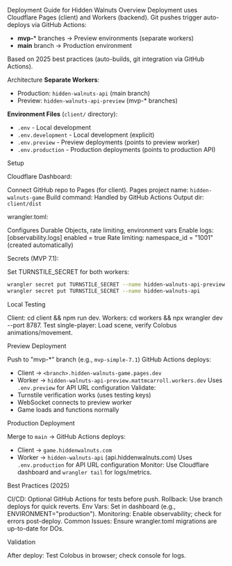 Deployment Guide for Hidden Walnuts
Overview
Deployment uses Cloudflare Pages (client) and Workers (backend). Git pushes trigger auto-deploys via GitHub Actions:
- **mvp-*** branches → Preview environments (separate workers)
- **main** branch → Production environment

Based on 2025 best practices (auto-builds, git integration via GitHub Actions).

Architecture
**Separate Workers**:
- Production: `hidden-walnuts-api` (main branch)
- Preview: `hidden-walnuts-api-preview` (mvp-* branches)

**Environment Files** (`client/` directory):
- `.env` - Local development
- `.env.development` - Local development (explicit)
- `.env.preview` - Preview deployments (points to preview worker)
- `.env.production` - Production deployments (points to production API)

Setup

Cloudflare Dashboard:

Connect GitHub repo to Pages (for client).
Pages project name: `hidden-walnuts-game`
Build command: Handled by GitHub Actions
Output dir: `client/dist`


wrangler.toml:

Configures Durable Objects, rate limiting, environment vars
Enable logs: [observability.logs] enabled = true
Rate limiting: namespace_id = "1001" (created automatically)


Secrets (MVP 7.1):

Set TURNSTILE_SECRET for both workers:
```bash
wrangler secret put TURNSTILE_SECRET --name hidden-walnuts-api-preview
wrangler secret put TURNSTILE_SECRET --name hidden-walnuts-api
```



Local Testing

Client: cd client && npm run dev.
Workers: cd workers && npx wrangler dev --port 8787.
Test single-player: Load scene, verify Colobus animations/movement.

Preview Deployment

Push to "mvp-*" branch (e.g., `mvp-simple-7.1`)
GitHub Actions deploys:
  - Client → `<branch>.hidden-walnuts-game.pages.dev`
  - Worker → `hidden-walnuts-api-preview.mattmcarroll.workers.dev`
Uses `.env.preview` for API URL configuration
Validate:
  - Turnstile verification works (uses testing keys)
  - WebSocket connects to preview worker
  - Game loads and functions normally

Production Deployment

Merge to `main` → GitHub Actions deploys:
  - Client → `game.hiddenwalnuts.com`
  - Worker → `hidden-walnuts-api` (api.hiddenwalnuts.com)
Uses `.env.production` for API URL configuration
Monitor: Use Cloudflare dashboard and `wrangler tail` for logs/metrics.

Best Practices (2025)

CI/CD: Optional GitHub Actions for tests before push.
Rollback: Use branch deploys for quick reverts.
Env Vars: Set in dashboard (e.g., ENVIRONMENT="production").
Monitoring: Enable observability; check for errors post-deploy.
Common Issues: Ensure wrangler.toml migrations are up-to-date for DOs.

Validation

After deploy: Test Colobus in browser; check console for logs.
